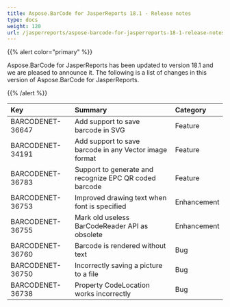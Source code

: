 ```yaml
---
title: Aspose.BarCode for JasperReports 18.1 - Release notes
type: docs
weight: 120
url: /jasperreports/aspose-barcode-for-jasperreports-18-1-release-notes/
---
```


{{% alert color="primary" %}} 

Aspose.BarCode for JasperReports has been updated to version 18.1 and we are pleased to announce it.
The following is a list of changes in this version of Aspose.BarCode for JasperReports.

{{% /alert %}} 

|**Key**|**Summary**|**Category**|
| :- | :- | :- |
|BARCODENET-36647|Add support to save barcode in SVG|Feature|
|BARCODENET-34191|Add support to save barcode in any Vector image format|Feature|
|BARCODENET-36783|Support to generate and recognize EPC QR coded barcode|Feature|
|BARCODENET-36753|Improved drawing text when font is specified|Enhancement|
|BARCODENET-36755|Mark old useless BarCodeReader API as obsolete|Enhancement|
|BARCODENET-36760|Barcode is rendered without text|Bug|
|BARCODENET-36750|Incorrectly saving a picture to a file|Bug|
|BARCODENET-36738|Property CodeLocation works incorrectly|Bug|

